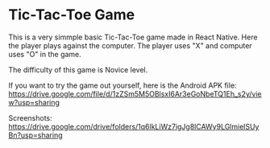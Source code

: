 # Tic-Tac-Toe Game

This is a very simmple basic Tic-Tac-Toe game made in React Native. Here the player plays against the computer. The player uses "X" and computer uses "O" in the game.

The difficulty of this game is Novice level.

If you want to try the game out yourself, here is the Android APK file:
https://drive.google.com/file/d/1zZSm5M5OBlsxI6Ar3eGoNbeTQ1Eh_s2y/view?usp=sharing

Screenshots:
https://drive.google.com/drive/folders/1q6lkLiWz7igJg8lCAWy9LGlmielSUyBn?usp=sharing

